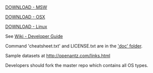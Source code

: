 <a href="https://github.com/openantz/antz/archive/master.zip">DOWNLOAD - MSW</a>

<a href="https://github.com/openantz/antz/archive/osx.zip">DOWNLOAD - OSX</a>

<a href="https://github.com/openantz/antz/archive/linux.zip">DOWNLOAD - Linux</a>

See <a href="https://github.com/openantz/antz/wiki">Wiki - Developer Guide</a>

Command 'cheatsheet.txt' and LICENSE.txt are in the <a href="https://github.com/openantz/antz/tree/master/doc">'doc' folder</a>.

Sample datasets at http://openantz.com/links.html

Developers should fork the master repo which contains all OS types.
